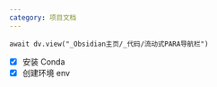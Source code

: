 ```yaml
---
category: 项目文档
---
```

```dataviewjs
await dv.view("_Obsidian主页/_代码/流动式PARA导航栏")
```

- [x] 安装 Conda
- [x] 创建环境 env
